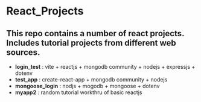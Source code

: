 # React_Projects
## This repo contains a number of react projects. Includes tutorial projects from different web sources.

+ **login_test** : vite + reactjs + mongodb community + nodejs + expressjs + dotenv
+ **test_app** : create-react-app + mongodb community + nodejs 
+ **mongoose_login** : nodjs + mogodb + mongoose + dotenv
+ **myapp2** : random tutorial workthru of basic reactjs 


